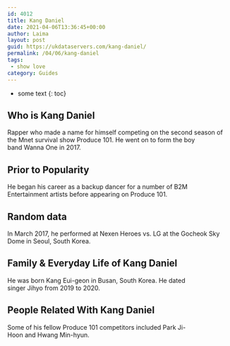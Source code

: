 ```yaml
---
id: 4012
title: Kang Daniel
date: 2021-04-06T13:36:45+00:00
author: Laima
layout: post
guid: https://ukdataservers.com/kang-daniel/
permalink: /04/06/kang-daniel
tags:
 - show love
category: Guides
---
```


* some text
{: toc}


## Who is Kang Daniel
                  
                  
                  
Rapper who made a name for himself competing on the second season of the Mnet survival show Produce 101. He went on to form the boy band Wanna One in 2017. 
                  
              
            
              
            
                
                
                
## Prior to Popularity
                  
                  
                  
He began his career as a backup dancer for a number of B2M Entertainment artists before appearing on Produce 101. 
                  
              
            
              
            
                
                
                
## Random data
                  
                  
                  
In March 2017, he performed at Nexen Heroes vs. LG at the Gocheok Sky Dome in Seoul, South Korea. 
                  
              
            
              
            
                
                
                
## Family & Everyday Life of Kang Daniel
                  
                  
                  
He was born Kang Eui-geon in Busan, South Korea. He dated singer Jihyo from 2019 to 2020.
                  
              
            
              
            
                
                
                
## People Related With Kang Daniel
                  
                  
                  
Some of his fellow Produce 101 competitors included Park Ji-Hoon and Hwang Min-hyun. 
                  
              
            
              
            
                
              
            
              
              
            
            
              
            
          
          
          